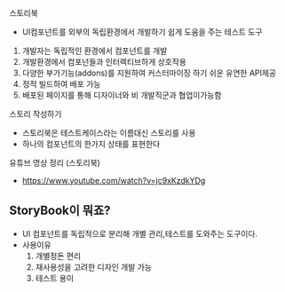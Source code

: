 스토리북

- UI컴포넌트를 외부의 독립환경에서 개발하기 쉽게 도움을 주는 테스트 도구

1. 개발자는 독립적인 환경에서 컴포넌트를 개발
2. 개발환경에서 컴포넌들과 인터렉티브하게 상호작용
3. 다양한 부가기능(addons)를 지원하여 커스터마이징 하기 쉬운 유연한 API제공
4. 정적 빌드하여 배포 가능
5. 배포된 페이지를 통해 디자이너와 비 개발직군과 협업이가능함

스토리 작성하기

- 스토리북은 테스트케이스라는 이름대신 스토리를 사용
- 하나의 컴포넌트의 한가지 상태를 표현한다

유튜브 영상 정리 (스토리북)

- https://www.youtube.com/watch?v=jc9xKzdkYDg

## StoryBook이 뭐죠?

- UI 컴포넌트를 독립적으로 분리해 개별 관리,테스트를 도와주는 도구이다.
- 사용이유
  1. 개별정돈 편리
  2. 재사용성을 고려한 디자인 개발 가능
  3. 테스트 용이
